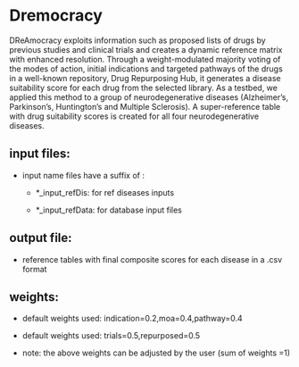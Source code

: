 # Dremocracy
DReAmocracy exploits information such as proposed lists of drugs by previous studies and clinical trials and creates a dynamic reference matrix with enhanced resolution. Through a weight-modulated majority voting of the modes of action, initial indications and targeted pathways of the drugs in a well-known repository, Drug Repurposing Hub, it generates  a disease suitability score for each drug from the selected library. As a testbed, we applied this method to a group of neurodegenerative diseases (Alzheimer’s, Parkinson’s, Huntington’s and Multiple Sclerosis). A super-reference table with drug suitability scores is created for all four neurodegenerative diseases.

## input files:
* input name files have a suffix of :

  * *_input_refDis: for ref diseases inputs

  * *_input_refData: for database input files

## output file:
* reference tables with final composite scores for each disease in a .csv format

## weights:

* default weights used: indication=0.2,moa=0.4,pathway=0.4

* default weights used: trials=0.5,repurposed=0.5

* note: the above weights can be adjusted by the user (sum of weights =1)



